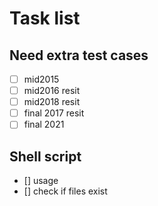 # Task list

## Need extra test cases

- [ ] mid2015
- [ ] mid2016 resit
- [ ] mid2018 resit
- [ ] final 2017 resit
- [ ] final 2021

## Shell script

- [] usage
- [] check if files exist